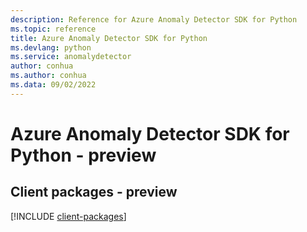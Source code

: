 ```yaml
---
description: Reference for Azure Anomaly Detector SDK for Python
ms.topic: reference
title: Azure Anomaly Detector SDK for Python
ms.devlang: python
ms.service: anomalydetector
author: conhua
ms.author: conhua
ms.data: 09/02/2022
---
```

# Azure Anomaly Detector SDK for Python - preview

## Client packages - preview
[!INCLUDE [client-packages](anomaly-detector-client-index.md)]